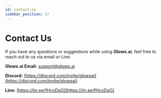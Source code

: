 ```yaml
---
id: contact-us
sidebar_position: 17
---
```


# Contact Us

If you have any questions or suggestions while using **Glows.ai**, feel free to reach out to us via email or Line.

**Glows.ai Email:** [support@glows.ai](mailto:support@glows.ai)

**Discord:** [https://discord.com/invite/glowsai](https://discord.com/invite/glowsai)

**Line:** [https://lin.ee/fHcoDgG](https://lin.ee/fHcoDgG)
